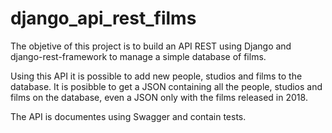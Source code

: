 # django_api_rest_films


The objetive of this project is to build an API REST using Django and django-rest-framework to manage a simple database of films.

Using this API it is possible to add new people, studios and films to the database. It is posibble to get a JSON containing all the people, studios and films on the database, even a JSON only with the films released in 2018.

The API is documentes using Swagger and contain tests.